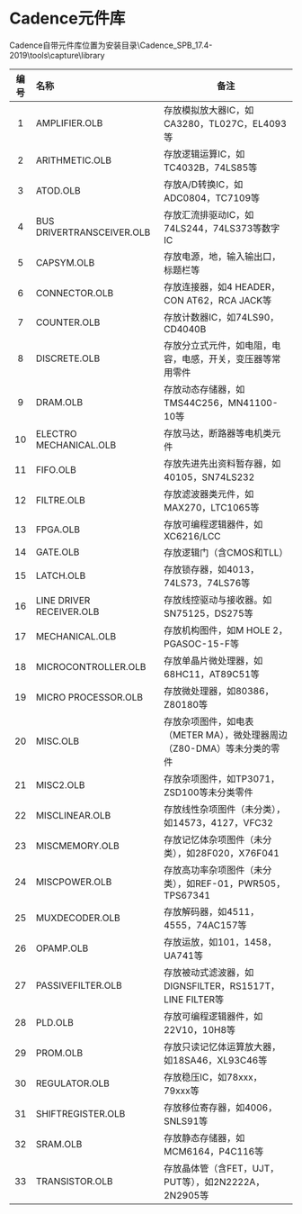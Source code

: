 # Cadence元件库

Cadence自带元件库位置为安装目录\Cadence_SPB_17.4-2019\tools\capture\library

| 编号 | 名称                      | 备注                                                         |
| :--: | :------------------------ | ------------------------------------------------------------ |
|  1   | AMPLIFIER.OLB             | 存放模拟放大器IC，如CA3280，TL027C，EL4093等                 |
|  2   | ARITHMETIC.OLB            | 存放逻辑运算IC，如TC4032B，74LS85等                          |
|  3   | ATOD.OLB                  | 存放A/D转换IC，如ADC0804，TC7109等                           |
|  4   | BUS DRIVERTRANSCEIVER.OLB | 存放汇流排驱动IC，如74LS244，74LS373等数字IC                 |
|  5   | CAPSYM.OLB                | 存放电源，地，输入输出口，标题栏等                           |
|  6   | CONNECTOR.OLB             | 存放连接器，如4 HEADER，CON AT62，RCA JACK等                 |
|  7   | COUNTER.OLB               | 存放计数器IC，如74LS90，CD4040B                              |
|  8   | DISCRETE.OLB              | 存放分立式元件，如电阻，电容，电感，开关，变压器等常用零件   |
|  9   | DRAM.OLB                  | 存放动态存储器，如TMS44C256，MN41100-10等                    |
|  10  | ELECTRO MECHANICAL.OLB    | 存放马达，断路器等电机类元件                                 |
|  11  | FIFO.OLB                  | 存放先进先出资料暂存器，如40105，SN74LS232                   |
|  12  | FILTRE.OLB                | 存放滤波器类元件，如MAX270，LTC1065等                        |
|  13  | FPGA.OLB                  | 存放可编程逻辑器件，如XC6216/LCC                             |
|  14  | GATE.OLB                  | 存放逻辑门（含CMOS和TLL）                                    |
|  15  | LATCH.OLB                 | 存放锁存器，如4013，74LS73，74LS76等                         |
|  16  | LINE DRIVER RECEIVER.OLB  | 存放线控驱动与接收器。如SN75125，DS275等                     |
|  17  | MECHANICAL.OLB            | 存放机构图件，如M HOLE 2，PGASOC-15-F等                      |
|  18  | MICROCONTROLLER.OLB       | 存放单晶片微处理器，如68HC11，AT89C51等                      |
|  19  | MICRO PROCESSOR.OLB       | 存放微处理器，如80386，Z80180等                              |
|  20  | MISC.OLB                  | 存放杂项图件，如电表（METER MA），微处理器周边（Z80-DMA）等未分类的零件 |
|  21  | MISC2.OLB                 | 存放杂项图件，如TP3071，ZSD100等未分类零件                   |
|  22  | MISCLINEAR.OLB            | 存放线性杂项图件（未分类），如14573，4127，VFC32             |
|  23  | MISCMEMORY.OLB            | 存放记忆体杂项图件（未分类），如28F020，X76F041              |
|  24  | MISCPOWER.OLB             | 存放高功率杂项图件（未分类），如REF-01，PWR505，TPS67341     |
|  25  | MUXDECODER.OLB            | 存放解码器，如4511，4555，74AC157等                          |
|  26  | OPAMP.OLB                 | 存放运放，如101，1458，UA741等                               |
|  27  | PASSIVEFILTER.OLB         | 存放被动式滤波器，如DIGNSFILTER，RS1517T，LINE FILTER等      |
|  28  | PLD.OLB                   | 存放可编程逻辑器件，如22V10，10H8等                          |
|  29  | PROM.OLB                  | 存放只读记忆体运算放大器，如18SA46，XL93C46等                |
|  30  | REGULATOR.OLB             | 存放稳压IC，如78xxx，79xxx等                                 |
|  31  | SHIFTREGISTER.OLB         | 存放移位寄存器，如4006，SNLS91等                             |
|  32  | SRAM.OLB                  | 存放静态存储器，如MCM6164，P4C116等                          |
|  33  | TRANSISTOR.OLB            | 存放晶体管（含FET，UJT，PUT等），如2N2222A，2N2905等         |

